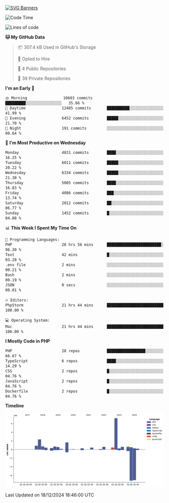 [![SVG Banners](https://svg-banners.vercel.app/api?type=glitch&text1=Gere_Lajos%F0%9F%92%BB&width=800&height=400)](https://github.com/Akshay090/svg-banners)

<!--START_SECTION:waka-->
![Code Time](http://img.shields.io/badge/Code%20Time-2%2C023%20hrs%2050%20mins-blue)

![Lines of code](https://img.shields.io/badge/From%20Hello%20World%20I%27ve%20Written-19.1%20million%20lines%20of%20code-blue)

**🐱 My GitHub Data** 

> 📦 307.4 kB Used in GitHub's Storage 
 > 
> 💼 Opted to Hire
 > 
> 📜 4 Public Repositories 
 > 
> 🔑 39 Private Repositories 
 > 
**I'm an Early 🐤** 

```text
🌞 Morning                10603 commits       █████████░░░░░░░░░░░░░░░░   35.66 % 
🌆 Daytime                12485 commits       ██████████░░░░░░░░░░░░░░░   41.99 % 
🌃 Evening                6452 commits        █████░░░░░░░░░░░░░░░░░░░░   21.70 % 
🌙 Night                  191 commits         ░░░░░░░░░░░░░░░░░░░░░░░░░   00.64 % 
```
📅 **I'm Most Productive on Wednesday** 

```text
Monday                   4831 commits        ████░░░░░░░░░░░░░░░░░░░░░   16.25 % 
Tuesday                  6011 commits        █████░░░░░░░░░░░░░░░░░░░░   20.22 % 
Wednesday                6334 commits        █████░░░░░░░░░░░░░░░░░░░░   21.30 % 
Thursday                 5005 commits        ████░░░░░░░░░░░░░░░░░░░░░   16.83 % 
Friday                   4086 commits        ███░░░░░░░░░░░░░░░░░░░░░░   13.74 % 
Saturday                 2012 commits        ██░░░░░░░░░░░░░░░░░░░░░░░   06.77 % 
Sunday                   1452 commits        █░░░░░░░░░░░░░░░░░░░░░░░░   04.88 % 
```


📊 **This Week I Spent My Time On** 

```text
💬 Programming Languages: 
PHP                      20 hrs 56 mins      ████████████████████████░   96.30 % 
Text                     42 mins             █░░░░░░░░░░░░░░░░░░░░░░░░   03.28 % 
.env file                2 mins              ░░░░░░░░░░░░░░░░░░░░░░░░░   00.21 % 
Bash                     2 mins              ░░░░░░░░░░░░░░░░░░░░░░░░░   00.19 % 
JSON                     0 secs              ░░░░░░░░░░░░░░░░░░░░░░░░░   00.01 % 

🔥 Editors: 
PhpStorm                 21 hrs 44 mins      █████████████████████████   100.00 % 

💻 Operating System: 
Mac                      21 hrs 44 mins      █████████████████████████   100.00 % 
```

**I Mostly Code in PHP** 

```text
PHP                      28 repos            █████████████████░░░░░░░░   66.67 % 
TypeScript               6 repos             ████░░░░░░░░░░░░░░░░░░░░░   14.29 % 
CSS                      2 repos             █░░░░░░░░░░░░░░░░░░░░░░░░   04.76 % 
JavaScript               2 repos             █░░░░░░░░░░░░░░░░░░░░░░░░   04.76 % 
Dockerfile               2 repos             █░░░░░░░░░░░░░░░░░░░░░░░░   04.76 % 
```



**Timeline**

![Lines of Code chart](https://raw.githubusercontent.com/gere-lajos/gere-lajos/main/assets/bar_graph.png)


 Last Updated on 18/12/2024 18:46:00 UTC
<!--END_SECTION:waka-->

